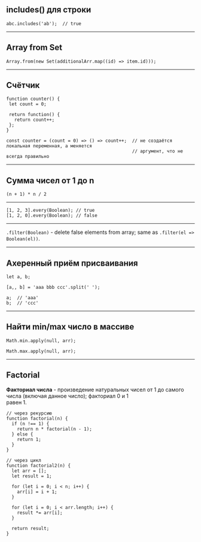 ## includes() для строки
```
abc.includes('ab');  // true
```
___

## Array from Set

```
Array.from(new Set(additionalArr.map((id) => item.id)));
```
___

 ## Счётчик

 ```
 function counter() {
  let count = 0;

  return function() {
    return count++;
  };
 }

 const counter = (count = 0) => () => count++;  // не создаётся локальная переменная, а меняется
                                                // аргумент, что не всегда правильно
 ```
 ___

## Сумма чисел от 1 до n

`(n + 1) * n / 2`
___

```
[1, 2, 3].every(Boolean); // true
[1, 2, 0].every(Boolean); // false
```
___

`.filter(Boolean)` - delete false elements from array; same as `.filter(el => Boolean(el))`.
___

## Ахеренный приём присваивания

```
let a, b;

[a,, b] = 'aaa bbb ccc'.split(' ');

a;  // 'aaa'
b;  // 'ccc'
```
___

## Найти min/max число в массиве

```
Math.min.apply(null, arr);

Math.max.apply(null, arr);
```
___

## Factorial

**Факториал числа** - произведение натуральных чисел от 1 до самого числа (включая данное число); факториал 0 и 1  
равен 1.

```
// через рекурсию
function factorial(n) {
  if (n !== 1) {
    return n * factorial(n - 1);
  } else {
    return 1;
  }
}

// через цикл
function factorial2(n) {
  let arr = [];
  let result = 1;

  for (let i = 0; i < n; i++) {
    arr[i] = i + 1;
  }

  for (let i = 0; i < arr.length; i++) {
    result *= arr[i];
  }

  return result;
}

```
